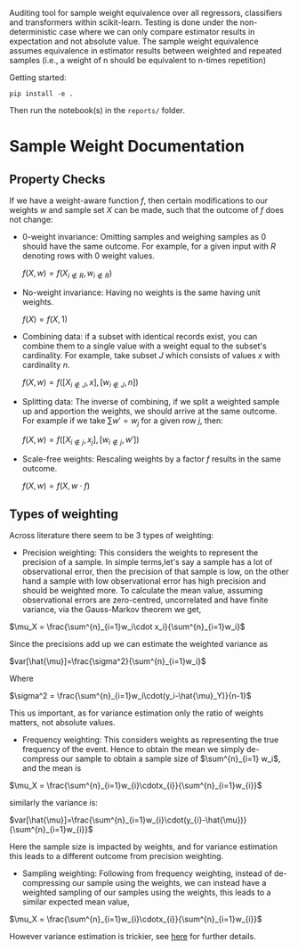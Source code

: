 Auditing tool for sample weight equivalence over all regressors, classifiers and transformers within scikit-learn.
Testing is done under the non-deterministic case where we can only compare estimator results in expectation and not absolute value.
The sample weight equivalence assumes equivalence in estimator results between weighted and repeated samples (i.e., a weight of n should be equivalent to n-times repetition)

Getting started:

```
pip install -e .
```

Then run the notebook(s) in the `reports/` folder.

# Sample Weight Documentation

Property Checks
---

If we have a weight-aware function $f$, then certain modifications to our weights $w$ and sample set $X$ can be made, such that the outcome of $f$ does not change:

* 0-weight invariance: Omitting samples and weighing samples as 0 should have the same outcome. For example, for a given input with $R$ denoting rows with 0 weight values.
    
  $f(X,w) = f(X_{i\notin R},w_{i\notin R})$
  
* No-weight invariance: Having no weights is the same having unit weights.

  $f(X) = f(X,1)$
  
* Combining data: if a subset with identical records exist, you can combine them to a single value with a weight equal to the subset's cardinality. For example, take subset $J$ which consists of values $x$ with cardinality $n$.

  $f(X,w) = f([X_{i\notin J},x],[w_{i\notin J},n])$
  
* Splitting data: The inverse of combining, if we split a weighted sample up and apportion the weights, we should arrive at the same outcome. For example if we take $\sum w'=w_j$ for a given row $j$, then:

  $f(X,w) = f([X_{i\notin j},x_j],[w_{i\notin j},w'])$

* Scale-free weights: Rescaling weights by a factor $f$ results in the same outcome.

  $f(X,w) = f(X,w\cdot f)$


Types of weighting
---
Across literature there seem to be 3 types of weighting:

* Precision weighting: This considers the weights to represent the precision of a sample. In simple terms,let's say a sample has a lot of observational error, then the precision of that sample is low, on the other hand a sample with low observational error has high precision and should be weighted more. To calculate the mean value, assuming observational errors are zero-centred, uncorrelated and have finite variance, via the Gauss-Markov theorem we get,

$\mu_X = \frac{\sum^{n}_{i=1}w_i\cdot x_i}{\sum^{n}_{i=1}w_i}$

Since the precisions add up we can estimate the weighted variance as

$var[\hat{\mu}]=\frac{\sigma^2}{\sum^{n}_{i=1}w_i}$

Where 

$\sigma^2 = \frac{\sum^{n}_{i=1}w_i\cdot(y_i-\hat{\mu}_Y)}{n-1}$

This us important, as for variance estimation only the ratio of weights matters, not absolute values.
* Frequency weighting: This considers weights as representing the true frequency of the event. Hence to obtain the mean we simply de-compress our sample to obtain a sample size of $\sum^{n}_{i=1} w_i$, and the mean is

$\mu_X = \frac{\sum^{n}_{i=1}w_{i}\cdotx_{i}}{\sum^{n}_{i=1}w_{i}}$

similarly the variance is:

$var[\hat{\mu}]=\frac{\sum^{n}_{i=1}w_{i}\cdot(y_{i}-\hat{\mu})}{\sum^{n}_{i=1}w_{i}}$

Here the sample size is impacted by weights, and for variance estimation this leads to a different outcome from precision weighting. 
* Sampling weighting: Following from frequency weighting, instead of de-compressing our sample using the weights, we can instead have a weighted sampling of our samples using the weights, this leads to a similar expected mean value,

$\mu_X = \frac{\sum^{n}_{i=1}w_{i}\cdotx_{i}}{\sum^{n}_{i=1}w_{i}}$

However variance estimation is trickier, see [here](https://notstatschat.rbind.io/2020/08/04/weights-in-statistics/) for further details.


